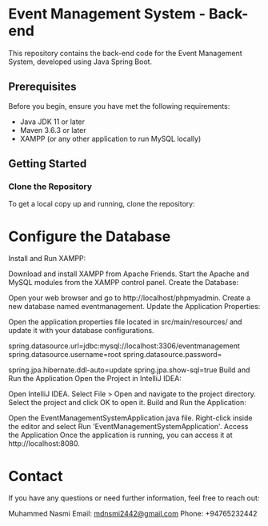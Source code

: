 # Event Management System - Back-end

This repository contains the back-end code for the Event Management System, developed using Java Spring Boot.

## Prerequisites

Before you begin, ensure you have met the following requirements:
- Java JDK 11 or later
- Maven 3.6.3 or later
- XAMPP (or any other application to run MySQL locally)

## Getting Started

### Clone the Repository

To get a local copy up and running, clone the repository:

# Configure the Database
Install and Run XAMPP:

Download and install XAMPP from Apache Friends.
Start the Apache and MySQL modules from the XAMPP control panel.
Create the Database:

Open your web browser and go to http://localhost/phpmyadmin.
Create a new database named eventmanagement.
Update the Application Properties:

Open the application.properties file located in src/main/resources/ and update it with your database configurations.

spring.datasource.url=jdbc:mysql://localhost:3306/eventmanagement
spring.datasource.username=root
spring.datasource.password=

spring.jpa.hibernate.ddl-auto=update
spring.jpa.show-sql=true
Build and Run the Application
Open the Project in IntelliJ IDEA:

Open IntelliJ IDEA.
Select File > Open and navigate to the project directory.
Select the project and click OK to open it.
Build and Run the Application:

Open the EventManagementSystemApplication.java file.
Right-click inside the editor and select Run 'EventManagementSystemApplication'.
Access the Application
Once the application is running, you can access it at http://localhost:8080.

# Contact
If you have any questions or need further information, feel free to reach out:

Muhammed Nasmi
Email: mdnsmi2442@gmail.com
Phone: +94765232442
